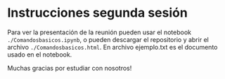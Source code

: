 # Instrucciones segunda sesión

Para ver la presentación de la reunión pueden usar el notebook `./Comandosbasicos.ipynb`, o pueden descargar el repositorio y abrir el archivo `./Comandosbasicos.html`. En archivo ejemplo.txt es el documento usado en el notebook.

Muchas gracias por estudiar con nosotros!